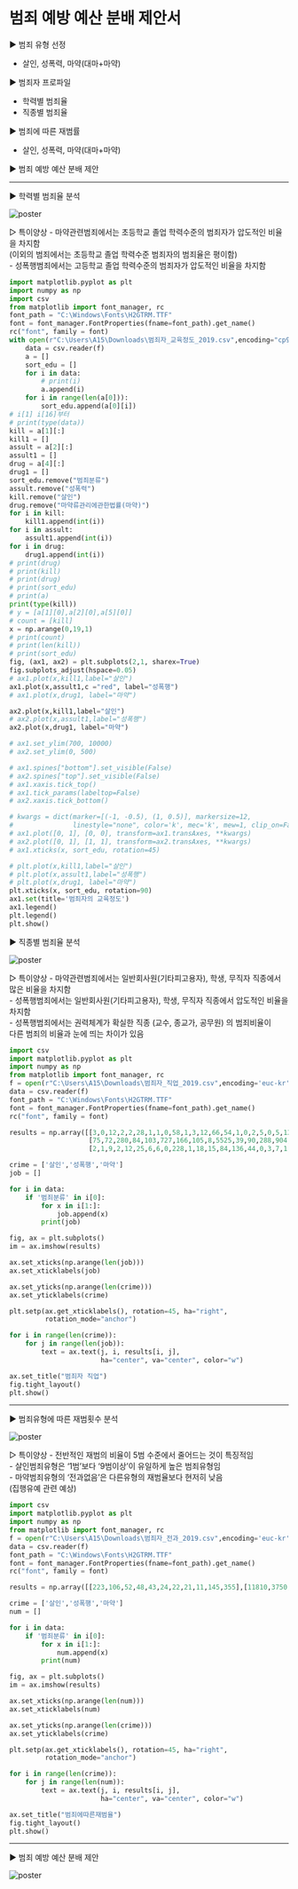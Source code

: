 # 범죄 예방 예산 분배 제안서

▶ 범죄 유형 선정
-    살인, 성폭력, 마약(대마+마약)

▶ 범죄자 프로파일
-    학력별 범죄율
-    직종별 범죄율

▶ 범죄에 따른 재범률
-    살인, 성폭력, 마약(대마+마약)

▶ 범죄 예방 예산 분배 제안

* * *

▶ 학력별 범죄율 분석

![poster](./그림5.png)

▷ 특이양상 - 마약관련범죄에서는 초등학교 졸업 학력수준의 범죄자가 압도적인 비율을 차지함    
		       (이외의 범죄에서는 초등학교 졸업 학력수준 범죄자의 범죄율은 평이함)           
		        - 성폭행범죄에서는 고등학교 졸업 학력수준의 범죄자가 압도적인 비율을 차지함


``` python
import matplotlib.pyplot as plt
import numpy as np
import csv
from matplotlib import font_manager, rc
font_path = "C:\Windows\Fonts\H2GTRM.TTF"
font = font_manager.FontProperties(fname=font_path).get_name()
rc("font", family = font)
with open(r"C:\Users\A15\Downloads\범죄자_교육정도_2019.csv",encoding="cp949") as f:
    data = csv.reader(f)
    a = []
    sort_edu = []
    for i in data:
        # print(i)
        a.append(i)
    for i in range(len(a[0])):
        sort_edu.append(a[0][i])
# i[1] i[16]부터
# print(type(data))
kill = a[1][:]
kill1 = []
assult = a[2][:]
assult1 = []
drug = a[4][:]
drug1 = []
sort_edu.remove("범죄분류")
assult.remove("성폭력")
kill.remove("살인")
drug.remove("마약류관리에관한법률(마약)")
for i in kill:
    kill1.append(int(i))
for i in assult:
    assult1.append(int(i))
for i in drug:
    drug1.append(int(i))
# print(drug)
# print(kill)
# print(drug)
# print(sort_edu)
# print(a)
print(type(kill))
# y = [a[1][0],a[2][0],a[5][0]]
# count = [kill]
x = np.arange(0,19,1)
# print(count)
# print(len(kill))
# print(sort_edu)
fig, (ax1, ax2) = plt.subplots(2,1, sharex=True)
fig.subplots_adjust(hspace=0.05)
# ax1.plot(x,kill1,label="살인")
ax1.plot(x,assult1,c ="red", label="성폭행")
# ax1.plot(x,drug1, label="마약")

ax2.plot(x,kill1,label="살인")
# ax2.plot(x,assult1,label="성폭행")
ax2.plot(x,drug1, label="마약")

# ax1.set_ylim(700, 10000)
# ax2.set_ylim(0, 500)

# ax1.spines["bottom"].set_visible(False)
# ax2.spines["top"].set_visible(False)
# ax1.xaxis.tick_top()
# ax1.tick_params(labeltop=False)
# ax2.xaxis.tick_bottom()

# kwargs = dict(marker=[(-1, -0.5), (1, 0.5)], markersize=12,
#               linestyle="none", color='k', mec='k', mew=1, clip_on=False)
# ax1.plot([0, 1], [0, 0], transform=ax1.transAxes, **kwargs)
# ax2.plot([0, 1], [1, 1], transform=ax2.transAxes, **kwargs)
# ax1.xticks(x, sort_edu, rotation=45)

# plt.plot(x,kill1,label="살인")
# plt.plot(x,assult1,label="성폭행")
# plt.plot(x,drug1, label="마약")
plt.xticks(x, sort_edu, rotation=90)
ax1.set(title='범죄자의 교육정도')
ax1.legend()
plt.legend()
plt.show()

```

▶ 직종별 범죄율 분석

![poster](./그림4.png)

▷ 특이양상 - 마약관련범죄에서는 일반회사원(기타피고용자), 학생, 무직자 직종에서 많은 비율을 차지함    
		- 성폭행범죄에서는 일반회사원(기타피고용자), 학생, 무직자 직종에서 압도적인 비율을 차지함     
		- 성폭행범죄에서는 권력체계가 확실한 직종 (교수, 종교가, 공무원) 의 범죄비율이      
		  다른 범죄의 비율과 눈에 띄는 차이가 있음 

``` python
import csv
import matplotlib.pyplot as plt
import numpy as np
from matplotlib import font_manager, rc
f = open(r"C:\Users\A15\Downloads\범죄자_직업_2019.csv",encoding='euc-kr')
data = csv.reader(f)
font_path = "C:\Windows\Fonts\H2GTRM.TTF"
font = font_manager.FontProperties(fname=font_path).get_name()
rc("font", family = font)

results = np.array([[3,0,12,2,2,28,1,1,0,58,1,3,12,66,54,1,0,2,5,0,5,13,4,0,16,13,0,1,395,244],
                    [75,72,280,84,103,727,166,105,8,5525,39,90,288,904,1982,149,14,54,118,23,124,869,420,4,4633,49,14,83,6961,5249],
                    [2,1,9,2,12,25,6,6,0,228,1,18,15,84,136,44,0,3,7,1,48,82,2,4,143,89,1,6,1150,614]])

crime = ['살인','성폭행','마약']
job = []

for i in data:
    if '범죄분류' in i[0]:
        for x in i[1:]:
            job.append(x)
        print(job)

fig, ax = plt.subplots()
im = ax.imshow(results)

ax.set_xticks(np.arange(len(job)))
ax.set_xticklabels(job)

ax.set_yticks(np.arange(len(crime)))
ax.set_yticklabels(crime)

plt.setp(ax.get_xticklabels(), rotation=45, ha="right",
         rotation_mode="anchor")

for i in range(len(crime)):
    for j in range(len(job)):
        text = ax.text(j, i, results[i, j],
                       ha="center", va="center", color="w")

ax.set_title("범죄자 직업")
fig.tight_layout()
plt.show()


```

* * *

▶ 범죄유형에 따른 재범횟수 분석

![poster](./그림3.png)


▷ 특이양상 - 전반적인 재범의 비율이 5범 수준에서 줄어드는 것이 특징적임     
		- 살인범죄유형은 ‘1범’보다 ‘9범이상’이 유일하게 높은 범죄유형임     
              - 마약범죄유형의 ‘전과없음’은 다른유형의 재범율보다 현저히 낮음     
		  (집행유예 관련 예상)  


``` python
import csv
import matplotlib.pyplot as plt
import numpy as np
from matplotlib import font_manager, rc
f = open(r"C:\Users\A15\Downloads\범죄자_전과_2019.csv",encoding='euc-kr')
data = csv.reader(f)
font_path = "C:\Windows\Fonts\H2GTRM.TTF"
font = font_manager.FontProperties(fname=font_path).get_name()
rc("font", family = font)

results = np.array([[223,106,52,48,43,24,22,21,11,145,355],[11810,3750,2352,1603,1172,885,683,544,438,2658,7656],[1558,408,210,132,86,79,52,27,35,242,628]])

crime = ['살인','성폭행','마약']
num = []

for i in data:
    if '범죄분류' in i[0]:
        for x in i[1:]:
            num.append(x)
        print(num)

fig, ax = plt.subplots()
im = ax.imshow(results)

ax.set_xticks(np.arange(len(num)))
ax.set_xticklabels(num)

ax.set_yticks(np.arange(len(crime)))
ax.set_yticklabels(crime)

plt.setp(ax.get_xticklabels(), rotation=45, ha="right",
         rotation_mode="anchor")

for i in range(len(crime)):
    for j in range(len(num)):
        text = ax.text(j, i, results[i, j],
                       ha="center", va="center", color="w")

ax.set_title("범죄에따른재범율")
fig.tight_layout()
plt.show()
```

* * *

▶ 범죄 예방 예산 분배 제안

![poster](./그림6.png)

